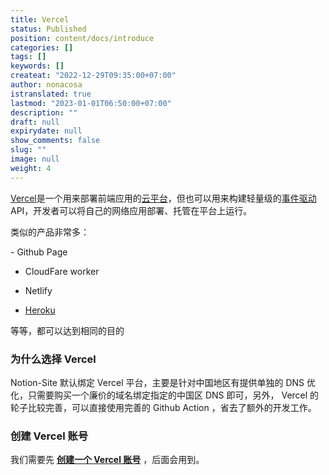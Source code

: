 ```yaml
---
title: Vercel
status: Published
position: content/docs/introduce
categories: []
tags: []
keywords: []
createat: "2022-12-29T09:35:00+07:00"
author: nonacosa
istranslated: true
lastmod: "2023-01-01T06:50:00+07:00"
description: ""
draft: null
expirydate: null
show_comments: false
slug: ""
image: null
weight: 4
---
```

[Vercel](https://vercel.com/)是一个用来部署前端应用的[云平台](https://www.zhihu.com/search?q=%E4%BA%91%E5%B9%B3%E5%8F%B0&search_source=Entity&hybrid_search_source=Entity&hybrid_search_extra=%7B%22sourceType%22%3A%22answer%22%2C%22sourceId%22%3A2576302166%7D)，但也可以用来构建轻量级的[事件驱动](https://www.zhihu.com/search?q=%E4%BA%8B%E4%BB%B6%E9%A9%B1%E5%8A%A8&search_source=Entity&hybrid_search_source=Entity&hybrid_search_extra=%7B%22sourceType%22%3A%22answer%22%2C%22sourceId%22%3A2576302166%7D)API，开发者可以将自己的网络应用部署、托管在平台上运行。

类似的产品非常多：

<!--more-->- Github Page

- CloudFare worker

- Netlify

- [Heroku](https://www.heroku.com/)

等等，都可以达到相同的目的

### 为什么选择 Vercel
Notion-Site 默认绑定 Vercel 平台，主要是针对中国地区有提供单独的 DNS 优化，只需要购买一个廉价的域名绑定指定的中国区 DNS 即可，另外， Vercel 的轮子比较完善，可以直接使用完善的 Github Action ，省去了额外的开发工作。



### 创建 Vercel 账号
我们需要先 **[创建一个 Vercel 账号](https://vercel.com/signup)** ，后面会用到。





